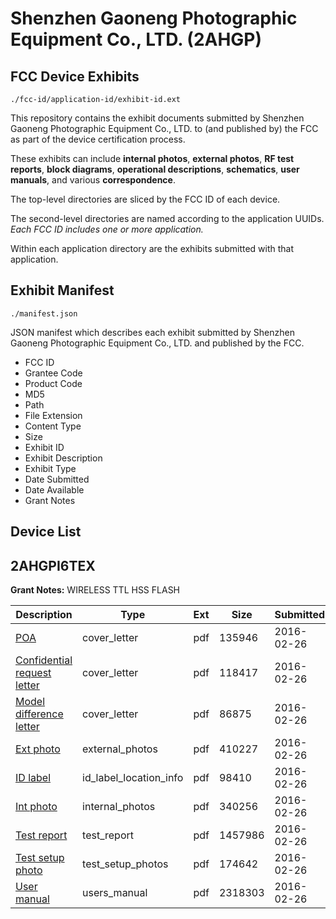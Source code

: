 # Shenzhen Gaoneng Photographic Equipment Co., LTD. (2AHGP)
## FCC Device Exhibits

```
./fcc-id/application-id/exhibit-id.ext
```

This repository contains the exhibit documents submitted by Shenzhen Gaoneng Photographic Equipment Co., LTD. to (and published by) the FCC as part of the device certification process.

These exhibits can include **internal photos**, **external photos**, **RF test reports**, **block diagrams**, **operational descriptions**, **schematics**, **user manuals**, and various **correspondence**.

The top-level directories are sliced by the FCC ID of each device.

The second-level directories are named according to the application UUIDs. *Each FCC ID includes one or more application.*

Within each application directory are the exhibits submitted with that application. 

## Exhibit Manifest

```
./manifest.json
```

JSON manifest which describes each exhibit submitted by Shenzhen Gaoneng Photographic Equipment Co., LTD. and published by the FCC.

- FCC ID
- Grantee Code
- Product Code
- MD5
- Path
- File Extension
- Content Type
- Size
- Exhibit ID
- Exhibit Description
- Exhibit Type
- Date Submitted
- Date Available
- Grant Notes

## Device List
## 2AHGPI6TEX
**Grant Notes:** WIRELESS TTL HSS FLASH

| Description | Type | Ext | Size | Submitted | Available |
| ----------- | ---- | --- | ---- | --------- | --------- |
| [POA](2AHGPI6TEX/c67027b91741d8f538911cf85a9966b2/2912191.pdf) | cover_letter | pdf | 135946 | 2016-02-26 | 2016-02-26 |
| [Confidential request letter](2AHGPI6TEX/c67027b91741d8f538911cf85a9966b2/2912192.pdf) | cover_letter | pdf | 118417 | 2016-02-26 | 2016-02-26 |
| [Model difference letter](2AHGPI6TEX/c67027b91741d8f538911cf85a9966b2/2912193.pdf) | cover_letter | pdf | 86875 | 2016-02-26 | 2016-02-26 |
| [Ext photo](2AHGPI6TEX/c67027b91741d8f538911cf85a9966b2/2912196.pdf) | external_photos | pdf | 410227 | 2016-02-26 | 2016-02-26 |
| [ID label](2AHGPI6TEX/c67027b91741d8f538911cf85a9966b2/2912198.pdf) | id_label_location_info | pdf | 98410 | 2016-02-26 | 2016-02-26 |
| [Int photo](2AHGPI6TEX/c67027b91741d8f538911cf85a9966b2/2912197.pdf) | internal_photos | pdf | 340256 | 2016-02-26 | 2016-02-26 |
| [Test report](2AHGPI6TEX/c67027b91741d8f538911cf85a9966b2/2912194.pdf) | test_report | pdf | 1457986 | 2016-02-26 | 2016-02-26 |
| [Test setup photo](2AHGPI6TEX/c67027b91741d8f538911cf85a9966b2/2912195.pdf) | test_setup_photos | pdf | 174642 | 2016-02-26 | 2016-02-26 |
| [User manual](2AHGPI6TEX/c67027b91741d8f538911cf85a9966b2/2912199.pdf) | users_manual | pdf | 2318303 | 2016-02-26 | 2016-02-26 |
